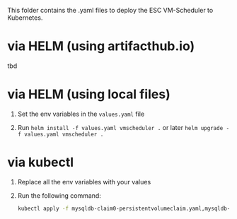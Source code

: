 This folder contains the .yaml files to deploy the ESC VM-Scheduler to Kubernetes.

# via HELM (using artifacthub.io)

tbd

# via HELM (using local files)

1. Set the env variables in the `values.yaml` file

2. Run `helm install -f values.yaml vmscheduler .` or later `helm upgrade -f values.yaml vmscheduler .`

# via kubectl

1. Replace all the env variables with your values

2. Run the following command:
    ```sh
    kubectl apply -f mysqldb-claim0-persistentvolumeclaim.yaml,mysqldb-deployment.yaml,mysqldb-service.yaml,nginx-deployment.yaml,nginx-service.yaml,static-volume-persistentvolumeclaim.yaml,web-claim1-persistentvolumeclaim.yaml,web-deployment.yaml,web-service.yaml
    ```

